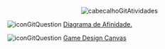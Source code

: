 <div align="center">

![cabecalhoGitAtividades](https://github.com/user-attachments/assets/967d4405-4878-4ffa-97a4-eb953656db46)

</div>

![iconGitQuestion](https://github.com/user-attachments/assets/53b140ae-833f-41ed-9833-222f9aa5e735) [Diagrama de Afinidade.](https://github.com/user-attachments/files/18698606/Diagrama.de.Afinidade.pdf)

![iconGitQuestion](https://github.com/user-attachments/assets/53b140ae-833f-41ed-9833-222f9aa5e735) [Game Design Canvas](https://github.com/user-attachments/files/18698622/Game.Design.Canvas.pdf)
